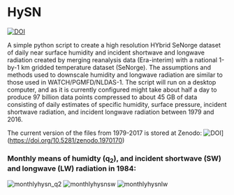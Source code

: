 # HySN
[![DOI](https://zenodo.org/badge/DOI/10.5281/zenodo.1435010.svg)](https://doi.org/10.5281/zenodo.1435010)

A simple python script to create a high resolution HYbrid SeNorge dataset of daily near surface humidity and incident shortwave and longwave radiation created by merging reanalysis data (Era-interim) with a national 1-by-1 km gridded temperature dataset (SeNorge). The assumptions and methods used to downscale humidity and longwave radiation are similar to those used in WATCH/PGMFD/NLDAS-1. The script will run on a desktop computer, and as it is currently configured might take about half a day to produce 97 billion data points compressed to about 45 GB of data consisting of daily estimates of specific humidity, surface pressure, incident shortwave radiation, and incident longwave radiation between 1979 and 2016. 

The current version of the files from 1979-2017 is stored at Zenodo: ![DOI](https://zenodo.org/badge/DOI/10.5281/zenodo.1970170.svg)](https://doi.org/10.5281/zenodo.1970170) 

### Monthly means of humidty (q<sub>2</sub>), and incident shortwave (SW) and longwave (LW) radiation in 1984: 
![monthlyhysn_q2](https://user-images.githubusercontent.com/23070665/46022268-8ddccd80-c0e2-11e8-9ffa-08a782015ce0.png)
![monthlyhysnsw](https://user-images.githubusercontent.com/23070665/46022565-2a06d480-c0e3-11e8-98cc-db29e7a0b2f0.png)
![monthlyhysnlw](https://user-images.githubusercontent.com/23070665/46022934-d8ab1500-c0e3-11e8-86b3-26da299ffe0c.png)
